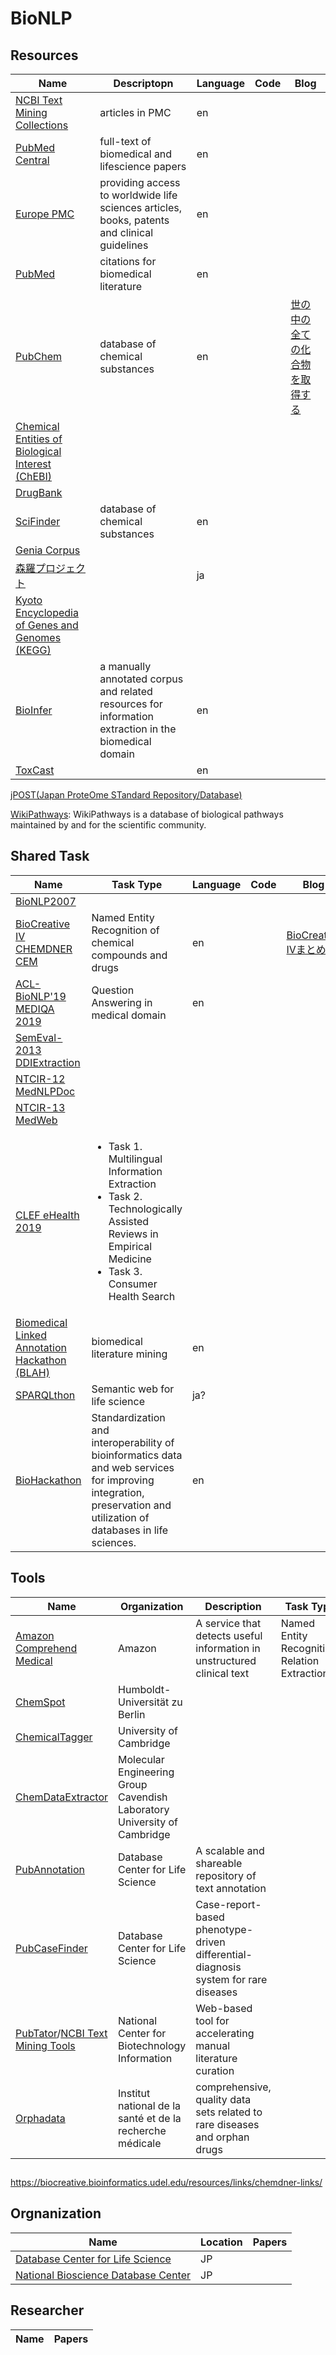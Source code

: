 # BioNLP


## Resources
| Name | Descriptopn | Language | Code | Blog |
----|----|----|----|----
| [NCBI Text Mining Collections](https://www.ncbi.nlm.nih.gov/pmc/tools/textmining/) | articles in PMC | en |  |  |
| [PubMed Central](https://www.ncbi.nlm.nih.gov/pmc/) | full-text of biomedical and lifescience papers | en |  |  |
| [Europe PMC](https://europepmc.org/) | providing access to worldwide life sciences articles, books, patents and clinical guidelines | en |  |  |
| [PubMed](https://www.ncbi.nlm.nih.gov/pubmed/) | citations for biomedical literature | en |  |  |
| [PubChem](https://pubchem.ncbi.nlm.nih.gov/) | database of chemical substances | en |  | [世の中の全ての化合物を取得する](http://blog.roy29fuku.com/natural-language-processing/paper-analysis/get-all-of-the-substances/) |
| [Chemical Entities of Biological Interest (ChEBI)](https://www.ebi.ac.uk/chebi/) |  |  |  |  |
| [DrugBank](https://www.drugbank.ca/) |  |  |  |  |
| [SciFinder](https://scifinder.cas.org/scifinder/) | database of chemical substances | en |  |  |
| [Genia Corpus](http://www.geniaproject.org/genia-corpus) |  |  |  |  |
| [森羅プロジェクト](https://aip.riken.jp/labs/goalorient_tech/lang_inf_access_tech/森羅：wikipedia構造化プロジェクト2018/) |  | ja |  |  |
| [Kyoto Encyclopedia of Genes and Genomes (KEGG)](https://www.genome.jp/kegg/kegg_ja.html) |  |  |  |  |
| [BioInfer](http://mars.cs.utu.fi/BioInfer/) | a manually annotated corpus and related resources for information extraction in the biomedical domain | en |  |  |
| [ToxCast](https://www.epa.gov/chemical-research/exploring-toxcast-data-downloadable-data) |  | en |  |  |
[jPOST(Japan ProteOme STandard Repository/Database)](https://jpostdb.org/)

[WikiPathways](https://www.wikipathways.org/index.php/WikiPathways): WikiPathways is a database of biological pathways maintained by and for the scientific community.



## Shared Task
| Name | Task Type | Language | Code | Blog |
----|----|----|----|----
| [BioNLP2007](http://compbio.ucdenver.edu/BioNLP2007/index.shtml) |  |  |  |  |
| [BioCreative IV CHEMDNER CEM](https://biocreative.bioinformatics.udel.edu/tasks/biocreative-iv/chemdner/) | Named Entity Recognition of chemical compounds and drugs | en |  | [BioCreative IVまとめ](http://blog.roy29fuku.com/natural-language-processing/biocreative-iv/#Track_2-_CHEMDNER_Task_Chemical_compound_and_drug_name_recognition_task) |
| [ACL-BioNLP'19 MEDIQA 2019](https://sites.google.com/view/mediqa2019) | Question Answering in medical domain | en |  |  |
| [SemEval-2013 DDIExtraction](https://www.cs.york.ac.uk/semeval-2013/task9/) |  |  |  |  |
| [NTCIR-12 MedNLPDoc](https://sites.google.com/site/mednlpdoc/) |  |  |  |  |
| [NTCIR-13 MedWeb](http://mednlp.jp/medweb/NTCIR-13/) |  |  |  |  |
| [CLEF eHealth 2019](http://clef-ehealth.org/) | <ul><li>Task 1. Multilingual Information Extraction</li><li>Task 2. Technologically Assisted Reviews in Empirical Medicine</li><li>Task 3. Consumer Health Search</li></ul> |  |  |  |
| [Biomedical Linked Annotation Hackathon (BLAH)](http://blah5.linkedannotation.org/) |  biomedical literature mining | en |  |  |
| [SPARQLthon](http://wiki.lifesciencedb.jp/mw/SPARQLthon) | Semantic web for life science | ja? |  |  |
| [BioHackathon](http://www.biohackathon.org/) | Standardization and interoperability of bioinformatics data and web services for improving integration, preservation and utilization of databases in life sciences. | en |  |  |







## Tools
| Name | Organization | Description | Task Type | Language | Code | Blog |
----|----|----|----|----|----|----
| [Amazon Comprehend Medical](https://aws.amazon.com/jp/comprehend/) | Amazon | A service that detects useful information in unstructured clinical text | Named Entity Recognition, Relation Extraction | en | [amazon_comprehend_medical](https://github.com/roy29fuku/BioNLP/tree/master/amazon_comprehend_medical) | [Amazon Comprehend Medicalを使ってみた](http://blog.roy29fuku.com/natural-language-processing/amazon-comprehend-medical-trial/) |
| [ChemSpot](https://www.informatik.hu-berlin.de/de/forschung/gebiete/wbi/resources/chemspot) | Humboldt-Universität zu Berlin |  |  |  |  |
| [ChemicalTagger](http://chemicaltagger.ch.cam.ac.uk/) | University of Cambridge |  |  |  |  |
| [ChemDataExtractor](http://chemdataextractor.org/) | Molecular Engineering Group Cavendish Laboratory University of Cambridge |  |  |  |  |
| [PubAnnotation](http://pubannotation.org/) | Database Center for Life Science | A scalable and shareable repository of text annotation |  | en, ja |  |
| [PubCaseFinder](https://pubcasefinder.dbcls.jp/) | Database Center for Life Science | Case-report-based phenotype-driven differential-diagnosis system for rare diseases |  | en, ja |  |  |
| [PubTator](https://www.ncbi.nlm.nih.gov/CBBresearch/Lu/Demo/PubTator/)/[NCBI Text Mining Tools](https://www.ncbi.nlm.nih.gov/research/bionlp/tools/) | National Center for Biotechnology Information | Web-based tool for accelerating manual literature curation |  |  |  |
| [Orphadata](http://www.orphadata.org/cgi-bin/index.php) | Institut national de la santé et de la recherche médicale | comprehensive, quality data sets related to rare diseases and orphan drugs |  | en |  |  |



## 
https://biocreative.bioinformatics.udel.edu/resources/links/chemdner-links/


## Orgnanization
| Name | Location | Papers |
----|----|----
| [Database Center for Life Science](https://dbcls.rois.ac.jp/) | JP |  |
| [National Bioscience Database Center](https://biosciencedbc.jp/) | JP |  |


## Researcher
| Name | Papers |
----|----
